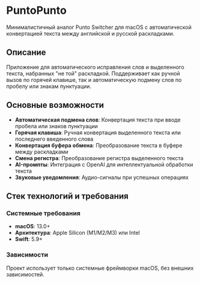 # PuntoPunto

Минималистичный аналог Punto Switcher для macOS с автоматической конвертацией текста между английской и русской раскладками.

## Описание

Приложение для автоматического исправления слов и выделенного текста, набранных "не той" раскладкой. Поддерживает как ручной вызов по горячей клавише, так и автоматическую подмену слов по пробелу или знакам пунктуации.

## Основные возможности

- **Автоматическая подмена слов**: Конвертация текста при вводе пробела или знаков пунктуации
- **Горячая клавиша**: Ручная конвертация выделенного текста или последнего введенного слова
- **Конвертация буфера обмена**: Преобразование текста в буфере между раскладками
- **Смена регистра**: Преобразование регистра выделенного текста
- **AI-промпты**: Интеграция с OpenAI для интеллектуальной обработки текста
- **Звуковые уведомления**: Аудио-сигналы при успешных операциях

## Стек технологий и требования

### Системные требования
- **macOS**: 13.0+
- **Архитектура**: Apple Silicon (M1/M2/M3) или Intel
- **Swift**: 5.9+


### Зависимости
Проект использует только системные фреймворки macOS, без внешних зависимостей.
